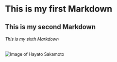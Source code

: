 # This is my first Markdown
## This is my second Markdown
###### This is my sixth Markdown
![Image of Hayato Sakamoto ](https://www.neweracap.jp/cdn/shop/articles/br-baseball-700082_2048x.jpg?v=1659679033)
